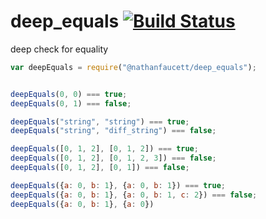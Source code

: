 deep_equals [![Build Status](https://travis-ci.org/nathanfaucett/js-deep_equals.svg?branch=master)](https://travis-ci.org/nathanfaucett/js-deep_equals)
=======

deep check for equality

```javascript
var deepEquals = require("@nathanfaucett/deep_equals");


deepEquals(0, 0) === true;
deepEquals(0, 1) === false;

deepEquals("string", "string") === true;
deepEquals("string", "diff_string") === false;

deepEquals([0, 1, 2], [0, 1, 2]) === true;
deepEquals([0, 1, 2], [0, 1, 2, 3]) === false;
deepEquals([0, 1, 2], [0, 1]) === false;

deepEquals({a: 0, b: 1}, {a: 0, b: 1}) === true;
deepEquals({a: 0, b: 1}, {a: 0, b: 1, c: 2}) === false;
deepEquals({a: 0, b: 1}, {a: 0})
```

